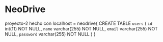 # NeoDrive
proyecto-2
hecho con localhost = neodrive{
CREATE TABLE `users` (
  `id` int(11) NOT NULL,
  `name` varchar(255) NOT NULL,
  `email` varchar(255) NOT NULL,
  `password` varchar(255) NOT NULL
)
}
